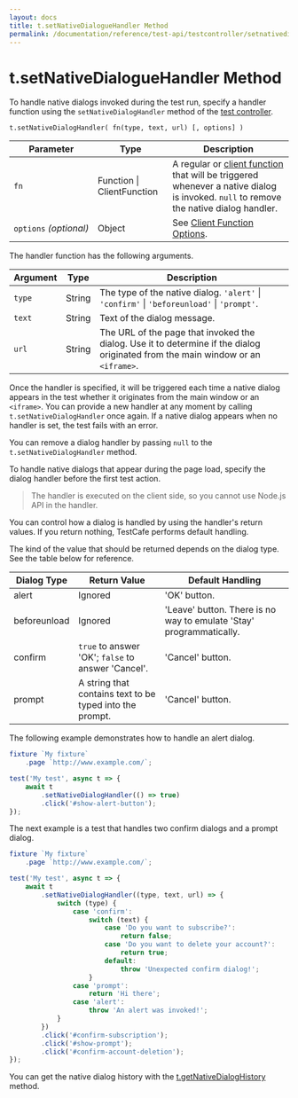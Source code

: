 ```yaml
---
layout: docs
title: t.setNativeDialogueHandler Method
permalink: /documentation/reference/test-api/testcontroller/setnativedialoghandler.html
---
```

# t.setNativeDialogueHandler Method

To handle native dialogs invoked during the test run, specify a handler function
using the `setNativeDialogHandler` method of the
[test controller](README.md).

```text
t.setNativeDialogHandler( fn(type, text, url) [, options] )
```

Parameter  | Type                           | Description
---------- | ------------------------------ | -------------
`fn`       | Function &#124; ClientFunction | A regular or [client function](../../../guides/basic-guides/obtaining-client-side-info.md) that will be triggered whenever a native dialog is invoked. `null` to remove the native dialog handler.
`options`&#160;*(optional)*  | Object                         | See [Client Function Options](../../../guides/basic-guides/obtaining-client-side-info.md#options).

The handler function has the following arguments.

Argument | Type   | Description
-------- | ------ | -------------
`type`   | String | The type of the native dialog. `'alert'` &#124; `'confirm'` &#124; `'beforeunload'` &#124; `'prompt'`.
`text`   | String | Text of the dialog message.
`url`    | String | The URL of the page that invoked the dialog. Use it to determine if the dialog originated from the main window or an `<iframe>`.

Once the handler is specified, it will be triggered each time a native dialog appears in the test whether it originates from the main window or an `<iframe>`.
You can provide a new handler at any moment by calling `t.setNativeDialogHandler` once again.
If a native dialog appears when no handler is set, the test fails with an error.

You can remove a dialog handler by passing `null` to the `t.setNativeDialogHandler` method.

To handle native dialogs that appear during the page load, specify the dialog handler
before the first test action.

> The handler is executed on the client side, so you cannot use Node.js API in the handler.

You can control how a dialog is handled by using the handler's return values.
If you return nothing, TestCafe performs default handling.

The kind of the value that should be returned depends on the dialog type. See the table below for reference.

Dialog Type  | Return Value                                             | Default Handling
------------ | -------------------------------------------------------- | --------------
alert        | Ignored                                                  | 'OK' button.
beforeunload | Ignored                                                  | 'Leave' button. There is no way to emulate 'Stay' programmatically.
confirm      | `true` to answer 'OK'; `false` to answer 'Cancel'.       | 'Cancel' button.
prompt       | A string that contains text to be typed into the prompt. | 'Cancel' button.

The following example demonstrates how to handle an alert dialog.

```js
fixture `My fixture`
    .page `http://www.example.com/`;

test('My test', async t => {
    await t
        .setNativeDialogHandler(() => true)
        .click('#show-alert-button');
});
```

The next example is a test that handles two confirm dialogs and a prompt dialog.

```js
fixture `My fixture`
    .page `http://www.example.com/`;

test('My test', async t => {
    await t
        .setNativeDialogHandler((type, text, url) => {
            switch (type) {
                case 'confirm':
                    switch (text) {
                        case 'Do you want to subscribe?':
                            return false;
                        case 'Do you want to delete your account?':
                            return true;
                        default:
                            throw 'Unexpected confirm dialog!';
                    }
                case 'prompt':
                    return 'Hi there';
                case 'alert':
                    throw 'An alert was invoked!';
            }
        })
        .click('#confirm-subscription');
        .click('#show-prompt');
        .click('#confirm-account-deletion');
});
```
You can get the native dialog history with the [t.getNativeDialogHistory](getnativedialoghistory.md) method.
